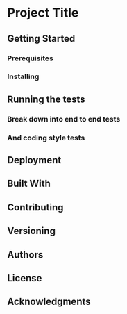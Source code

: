 # Project Title



## Getting Started



### Prerequisites


### Installing


## Running the tests


### Break down into end to end tests

### And coding style tests


## Deployment



## Built With



## Contributing


## Versioning


## Authors

## License



## Acknowledgments

